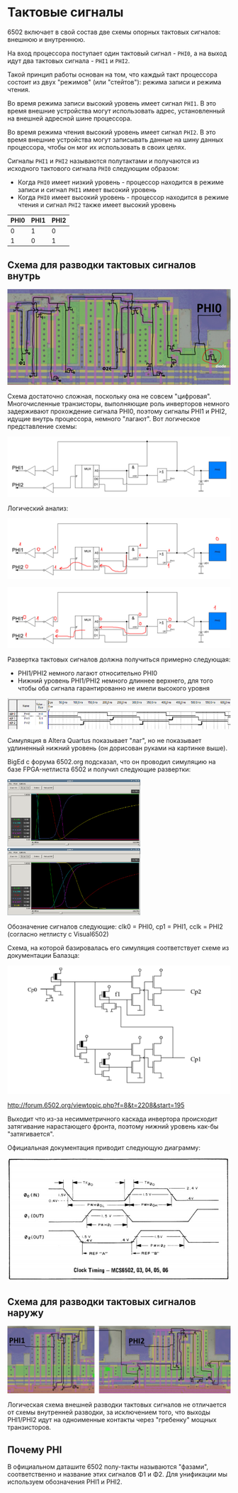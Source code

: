 # Тактовые сигналы

6502 включает в свой состав две схемы опорных тактовых сигналов: внешнюю и внутреннюю.

На вход процессора поступает один тактовый сигнал - `PHI0`, а на выход идут два тактовых сигнала - `PHI1` и `PHI2`.

Такой принцип работы основан на том, что каждый такт процессора состоит из двух "режимов" (или "стейтов"): режима записи и режима чтения.

Во время режима записи высокий уровень имеет сигнал `PHI1`. В это время внешние устройства могут использовать адрес, установленный на внешней адресной шине процессора.

Во время режима чтения высокий уровень имеет сигнал `PHI2`. В это время внешние устройства могут записывать данные на шину данных процессора, чтобы он мог их использовать в своих целях.

Сигналы `PHI1` и `PHI2` называются полутактами и получаются из исходного тактового сигнала `PHI0` следующим образом:
- Когда `PHI0` имеет низкий уровень - процессор находится в режиме записи и сигнал `PHI1` имеет высокий уровень
- Когда `PHI0` имеет высокий уровень - процессор находится в режиме чтения и сигнал `PHI2` также имеет высокий уровень

|PHI0|PHI1|PHI2|
|---|---|---|
|0|1|0|
|1|0|1|

## Схема для разводки тактовых сигналов внутрь

![clock_internal](/BreakingNESWiki/imgstore/clock_internal.jpg)

Схема достаточно сложная, поскольку она не совсем "цифровая". Многочисленные транзисторы, выполняющие роль инверторов немного задерживают прохождение сигнала PHI0, поэтому сигналы PHI1 и PHI2, идущие внутрь процессора, немного "лагают". Вот логическое представление схемы:

![clock_internal_logic](/BreakingNESWiki/imgstore/clock_internal_logic.jpg)

Логический анализ:

![clock_internal_logic_zero](/BreakingNESWiki/imgstore/clock_internal_logic_zero.jpg)

![clock_internal_logic_one](/BreakingNESWiki/imgstore/clock_internal_logic_one.jpg)

Развертка тактовых сигналов должна получиться примерно следующая:
- PHI1/PHI2 немного лагают относительно PHI0
- Нижний уровень PHI1/PHI2 немного длиннее верхнего, для того чтобы оба сигнала гарантированно не имели высокого уровня

![4672299](/BreakingNESWiki/imgstore/4672299.png)

Симуляция в Altera Quartus показывает "лаг", но не показывает удлиненный нижний уровень (он дорисован руками на картинке выше).

BigEd с форума 6502.org подсказал, что он проводил симуляцию на базе FPGA-нетлиста 6502 и получил следующие развертки:

<img src="/BreakingNESWiki/imgstore/cclk-rising.png" width="300px"> <img src="/BreakingNESWiki/imgstore/cclk-falling.png" width="300px">

Обозначение сигналов следующие: clk0 = PHI0, cp1 = PHI1, cclk = PHI2 (согласно нетлисту с Visual6502)

Схема, на которой базировалась его симуляция соответствует схеме из документации Балазца:

![clock_balazs](/BreakingNESWiki/imgstore/clock_balazs.png)

http://forum.6502.org/viewtopic.php?f=8&t=2208&start=195

Выходит что из-за несимметричного каскада инвертора происходит затягивание нарастающего фронта, поэтому нижний уровень как-бы "затягивается".

Официальная документация приводит следующую диаграмму:

![clock_timing_datasheet](/BreakingNESWiki/imgstore/clock_timing_datasheet.jpg)

## Схема для разводки тактовых сигналов наружу

![clock_external](/BreakingNESWiki/imgstore/clock_external.jpg)

Логическая схема внешней разводки тактовых сигналов не отличается от схемы внутренней разводки, за исключением того, что выходы PHI1/PHI2 идут на одноименные контакты через "гребенку" мощных транзисторов.

## Почему PHI

В официальном даташите 6502 полу-такты называются "фазами", соответственно и название этих сигналов Φ1 и Φ2. Для унификации мы используем обозначения PHI1 и PHI2.
